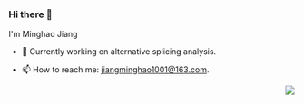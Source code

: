 ### Hi there 👋  
  
I'm Minghao Jiang
  
- 🔭 Currently working on alternative splicing analysis.  

- 📫 How to reach me: jiangminghao1001@163.com.  

<img align="right" src="https://github-readme-stats.vercel.app/api?username=mhjiang97&show_icons=true&icon_color=CE1D2D&text_color=718096&bg_color=ffffff&hide_title=true" />

<!--
**mhjiang97/mhjiang97** is a ✨ _special_ ✨ repository because its `README.md` (this file) appears on your GitHub profile.

Here are some ideas to get you started:

- 🔭 I’m currently working on ...
#- 🌱 I’m currently learning ...
- 👯 I’m looking to collaborate on ...
- 🤔 I’m looking for help with ...
- 💬 Ask me about ...
- 📫 How to reach me: ...
- 😄 Pronouns: ...
- ⚡ Fun fact: ...
-->
